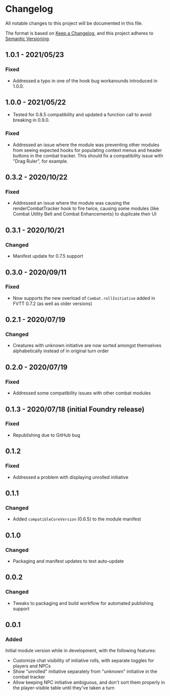 # Changelog

All notable changes to this project will be documented in this file.

The format is based on [Keep a Changelog](https://keepachangelog.com/en/1.0.0/),
and this project adheres to [Semantic Versioning](https://semver.org/spec/v2.0.0.html).

## 1.0.1 - 2021/05/23

### Fixed

-   Addressed a typo in one of the hook bug workarounds introduced in 1.0.0.

## 1.0.0 - 2021/05/22

-   Tested for 0.8.5 compatibility and updated a function call to avoid breaking in 0.9.0.

### Fixed

-   Addressed an issue where the module was preventing other modules from seeing expected hooks for populating context menus and header buttons in the combat tracker. This should fix a compatibility issue with "Drag Ruler", for example.

## 0.3.2 - 2020/10/22

### Fixed

-   Addressed an issue where the module was causing the renderCombatTracker hook to fire twice, causing some modules (like Combat Utility Belt and Combat Enhancements) to duplicate their UI

## 0.3.1 - 2020/10/21

### Changed

-   Manifest update for 0.7.5 support

## 0.3.0 - 2020/09/11

### Fixed

-   Now supports the new overload of `Combat.rollInitiative` added in FVTT 0.7.2 (as well as older versions)

## 0.2.1 - 2020/07/19

### Changed

-   Creatures with unknown initiative are now sorted amongst themselves alphabetically instead of in original turn order

## 0.2.0 - 2020/07/19

### Fixed

-   Addressed some compatibility issues with other combat modules

## 0.1.3 - 2020/07/18 (initial Foundry release)

### Fixed

-   Republishing due to GitHub bug

## 0.1.2

### Fixed

-   Addressed a problem with displaying unrolled initiative

## 0.1.1

### Changed

-   Added `compatibleCoreVersion` (0.6.5) to the module manifest

## 0.1.0

### Changed

-   Packaging and manifest updates to test auto-update

## 0.0.2

### Changed

-   Tweaks to packaging and build workflow for automated publishing support

## 0.0.1

### Added

Initial module version while in development, with the following features:

-   Customize chat visibility of initiative rolls, with separate toggles for players and NPCs
-   Show "unrolled" initiative separately from "unknown" initiative in the combat tracker
-   Allow keeping NPC initiative ambiguous, and don't sort them properly in the player-visible table until they've taken a turn

